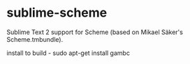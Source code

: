 sublime-scheme
==============

Sublime Text 2 support for Scheme (based on Mikael Säker's Scheme.tmbundle).

install to build - sudo apt-get install gambc
